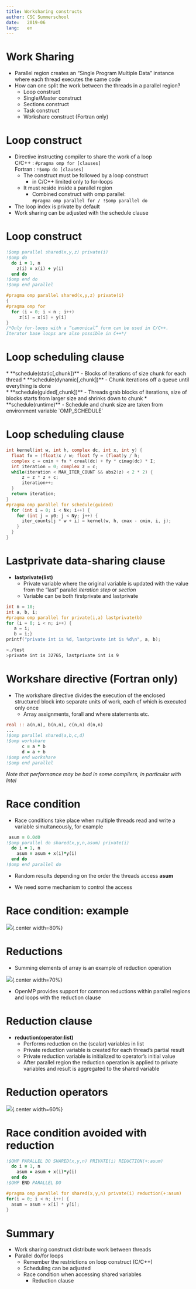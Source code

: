 ```yaml
---
title: Worksharing constructs
author: CSC Summerschool
date:   2019-06
lang:   en
---
```


# Work Sharing

* Parallel region creates an “Single Program Multiple Data” instance where each thread executes the same code
* How can one split the work between the threads in a parallel region?
	- Loop construct
	- Single/Master construct
	- Sections construct
	- Task construct
	- Workshare construct (Fortran only)

# Loop construct

* Directive instructing compiler to share the work of a loop  
C/C++	:  `#pragma omp for [clauses]`   
Fortran	: `!$omp do [clauses]`
	- The construct must be followed by a loop construct
		* in C/C++ limited only to for-loops
	- It must reside inside a parallel region
		* Combined construct with omp parallel:   
		`#pragma omp parallel for / !$omp parallel do`
* The loop index is private by default
* Work sharing can be adjusted with the  schedule clause

# Loop construct
```fortran 
!$omp parallel shared(x,y,z) private(i)
!$omp do
  do i = 1, n
    z(i) = x(i) + y(i)
  end do
!$omp end do
!$omp end parallel
```
```c
#pragma omp parallel shared(x,y,z) private(i)
{
#pragma omp for
  for (i = 0; i < n ; i++)
     z[i] = x[i] + y[i]
}
/*Only for-loops with a “canonical” form can be used in C/C++. 
Iterator base loops are also possible in C++*/
```

# Loop scheduling clause

<div class=column>
* **schedule(static[,chunk])**
	- Blocks of iterations of size chunk for each thread
* **schedule(dynamic[,chunk])**
	- Chunk iterations off a queue until everything is done

</div>

<div class=column>
* **schedule(guided[,chunk])**
	- Threads grab blocks of iterations, size of blocks starts from larger size and shrinks down to chunk
* **schedule(runtime)**
	- Schedule and chunk size are taken from environment variable `OMP_SCHEDULE`

</div>

# Loop scheduling clause


```c
int kernel(int w, int h, complex dc, int x, int y) {
  float fx = (float)x / w; float fy = (float)y / h;
  complex c = cmin + fx * creal(dc) + fy * cimag(dc) * I;
  int iteration = 0; complex z = c;
  while(iteration < MAX_ITER_COUNT && abs2(z) < 2 * 2) {
      z = z * z + c;
      iteration++;
  }
  return iteration;
}
#pragma omp parallel for schedule(guided)
  for (int i = 0; i < Nx; i++) {
    for (int j = y0; j < Ny; j++) {
      iter_counts[j * w + i] = kernel(w, h, cmax - cmin, i, j);
    }
  }
}
```

# Lastprivate data-sharing clause

* **lastprivate(list)**
	- Private variable where the original  variable is updated with the value from the “last” parallel _iteration step_ or _section_
	- Variable can be both firstprivate and lastprivate
```c
int n = 10;
int a, b, i; 
#pragma omp parallel for private(i,a) lastprivate(b)
for (i = 0; i < n; i++) {
   a = i;
   b = i;}
printf("private int is %d, lastprivate int is %d\n", a, b);
```
```bash
>./test 
>private int is 32765, lastprivate int is 9
```

# Workshare directive (Fortran only) 

* The workshare directive divides the execution of the enclosed structured block into separate units of work, each of which is executed only once
	- Array assignments, forall and where statements etc.

```fortran
real :: a(n,n), b(n,n), c(n,n) d(n,n)
...
!$omp parallel shared(a,b,c,d)
!$omp workshare
      c = a * b
      d = a + b
!$omp end workshare
!$omp end parallel
```
_Note that performance may be bad in some compilers, in particular with Intel_

# Race condition

* Race conditions take place when multiple threads read and write a variable simultaneously, for example
```fortran
 asum = 0.0d0
!$omp parallel do shared(x,y,n,asum) private(i)
  do i = 1, n
    asum = asum + x(i)*y(i)
  end do
!$omp end parallel do
```
* Random results depending on the order the
threads access **asum**

* We need some mechanism to control the access

# Race condition: example
![](images/racecond.svg){.center width=80%}

# Reductions



* Summing elements of array is an example of reduction operation

![](images/equation.png){.center width=70%}

* OpenMP provides support for common reductions within parallel regions and loops with the reduction clause

# Reduction clause

* **reduction(operator:list)**
	- Performs reduction on the (scalar) variables in list
	- Private reduction variable is created for each thread’s partial result
	- Private reduction variable is initialized to operator’s initial value
	- After parallel region the reduction operation is applied to private variables and result is aggregated to the shared variable

# Reduction operators

![](images/operations.svg){.center width=60%}

# Race condition avoided with reduction

```fortran
!$OMP PARALLEL DO SHARED(x,y,n) PRIVATE(i) REDUCTION(+:asum)
  do i = 1, n
    asum = asum + x(i)*y(i)
  end do
!$OMP END PARALLEL DO
```
```c
#pragma omp parallel for shared(x,y,n) private(i) reduction(+:asum)
for(i = 0; i < n; i++) {
  asum = asum + x[i] * y[i];
}
```

# Summary

* Work sharing construct distribute work between threads
* Parallel do/for loops
	- Remember the restrictions on loop construct (C/C++)
	- Scheduling can be adjusted
	- Race condition when accessing shared variables
		* Reduction clause




